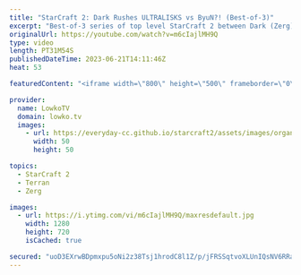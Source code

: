 ```yaml
---
title: "StarCraft 2: Dark Rushes ULTRALISKS vs ByuN?! (Best-of-3)"
excerpt: "Best-of-3 series of top level StarCraft 2 between Dark (Zerg) and ByuN (Terran) on brand new maps. In this series I cast games on the maps from the most recent TLMC (Team Liquid Map Contest).  Serral vs GuMiho (Grand Finals): https://youtu.be/YX4StuIsM_Q Support my work: https://patreon.com/lowkotv Lowko"
originalUrl: https://youtube.com/watch?v=m6cIajlMH9Q
type: video
length: PT31M54S
publishedDateTime: 2023-06-21T14:11:46Z
heat: 53

featuredContent: "<iframe width=\"800\" height=\"500\" frameborder=\"0\" src=\"https://www.youtube.com/embed/m6cIajlMH9Q\" allow=\"accelerometer; autoplay; encrypted-media; gyroscope; picture-in-picture\" allowfullscreen></iframe>"

provider:
  name: LowkoTV
  domain: lowko.tv
  images:
    - url: https://everyday-cc.github.io/starcraft2/assets/images/organizations/lowko.tv-50x50.jpg
      width: 50
      height: 50

topics:
  - StarCraft 2
  - Terran
  - Zerg

images:
  - url: https://i.ytimg.com/vi/m6cIajlMH9Q/maxresdefault.jpg
    width: 1280
    height: 720
    isCached: true

secured: "uoD3EXrwBDpmxpu5oNi2z38Tsj1hrodC8l1Z/p/jFRSSqtvoXLUnIQsNV6RRaxWUzHot05Rk+mzqNMdR7ctjA8cN7pL/ASXSY3lFlPJY3EPoRJqLvcdbAGf0RCKEcci59LmaguhnFGHBjPzPNT9eOZtA7LltJZ2A6VGZYl9JyUHaDzbe2XlHltygorQWBi8TCjjXbyWfeYgJQrh0l+f0fNaUbSSw7LN+XVV5hkhAsdfgJ0HO1AiDCEkfcftrco1OMctsixmNS32/BCABgJTDBLxC2SxkOxVL1QrSbDy9Ly8dogWLzwE4iV0wIvWYbzHsAHdptETu7qghakj2TCa+i+PW8wFW8dWn9QMn6bKJbdBrJQ6DCBPk84DvXYIAjSFfzN71L4RDxpaBPy+NLYgDLVJrqoWpkSFd8SJ9Mx04m1DEiFQtxkqJzhclO1jMr+QW;OhyrakRbQ6ACWjO07QGhWw=="
---
```


